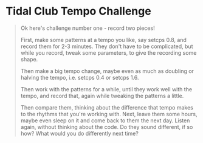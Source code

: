 # Tidal Club Tempo Challenge

> Ok here's challenge number one - record two pieces!
>
> First, make some patterns at a tempo you like, say setcps 0.8, and record them for 2-3 minutes. They don't have to be complicated, but while you record, tweak some parameters, to give the recording some shape.
> 
> Then make a big tempo change, maybe even as much as doubling or halving the tempo, i.e. setcps 0.4 or setcps 1.6.
> 
> Then work with the patterns for a while, until they work well with the tempo, and record that, again while tweaking the patterns a little.
>
> Then compare them, thinking about the difference that tempo makes to the rhythms that you're working with. Next, leave them some hours, maybe even sleep on it and come back to them the next day. Listen again, without thinking about the code. Do they sound different, if so how? What would you do differently next time?
